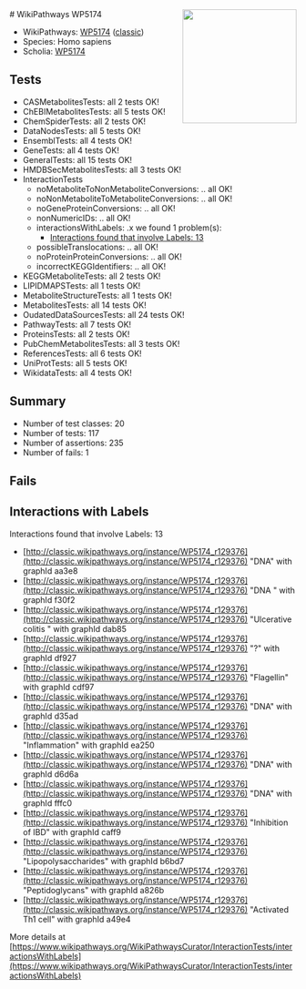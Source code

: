 <img style="float: right; width: 200px" src="https://upload.wikimedia.org/wikipedia/commons/thumb/8/83/Wplogo_with_text_500.png/640px-Wplogo_with_text_500.png" />
# WikiPathways WP5174

* WikiPathways: [WP5174](https://wikipathways.org/pathways/WP5174) ([classic](https://classic.wikipathways.org/instance/WP5174))
* Species: Homo sapiens
* Scholia: [WP5174](https://scholia.toolforge.org/wikipathways/WP5174)
## Tests
* CASMetabolitesTests: all 2 tests OK!
* ChEBIMetabolitesTests: all 5 tests OK!
* ChemSpiderTests: all 2 tests OK!
* DataNodesTests: all 5 tests OK!
* EnsemblTests: all 4 tests OK!
* GeneTests: all 4 tests OK!
* GeneralTests: all 15 tests OK!
* HMDBSecMetabolitesTests: all 3 tests OK!
* InteractionTests
    * noMetaboliteToNonMetaboliteConversions: .. all OK!
    * noNonMetaboliteToMetaboliteConversions: .. all OK!
    * noGeneProteinConversions: .. all OK!
    * nonNumericIDs: .. all OK!
    * interactionsWithLabels: .x we found 1 problem(s):
        * [Interactions found that involve Labels: 13](#fe97a8bb)
    * possibleTranslocations: .. all OK!
    * noProteinProteinConversions: .. all OK!
    * incorrectKEGGIdentifiers: .. all OK!
* KEGGMetaboliteTests: all 2 tests OK!
* LIPIDMAPSTests: all 1 tests OK!
* MetaboliteStructureTests: all 1 tests OK!
* MetabolitesTests: all 14 tests OK!
* OudatedDataSourcesTests: all 24 tests OK!
* PathwayTests: all 7 tests OK!
* ProteinsTests: all 2 tests OK!
* PubChemMetabolitesTests: all 3 tests OK!
* ReferencesTests: all 6 tests OK!
* UniProtTests: all 5 tests OK!
* WikidataTests: all 4 tests OK!


## Summary

* Number of test classes: 20
* Number of tests: 117
* Number of assertions: 235
* Number of fails: 1

## Fails

<a name="fe97a8bb" />

## Interactions with Labels

Interactions found that involve Labels: 13

* [http://classic.wikipathways.org/instance/WP5174_r129376](http://classic.wikipathways.org/instance/WP5174_r129376) "DNA" with graphId aa3e8
* [http://classic.wikipathways.org/instance/WP5174_r129376](http://classic.wikipathways.org/instance/WP5174_r129376) "DNA " with graphId f30f2
* [http://classic.wikipathways.org/instance/WP5174_r129376](http://classic.wikipathways.org/instance/WP5174_r129376) "Ulcerative colitis " with graphId dab85
* [http://classic.wikipathways.org/instance/WP5174_r129376](http://classic.wikipathways.org/instance/WP5174_r129376) "?" with graphId df927
* [http://classic.wikipathways.org/instance/WP5174_r129376](http://classic.wikipathways.org/instance/WP5174_r129376) "Flagellin" with graphId cdf97
* [http://classic.wikipathways.org/instance/WP5174_r129376](http://classic.wikipathways.org/instance/WP5174_r129376) "DNA" with graphId d35ad
* [http://classic.wikipathways.org/instance/WP5174_r129376](http://classic.wikipathways.org/instance/WP5174_r129376) "Inflammation" with graphId ea250
* [http://classic.wikipathways.org/instance/WP5174_r129376](http://classic.wikipathways.org/instance/WP5174_r129376) "DNA" with graphId d6d6a
* [http://classic.wikipathways.org/instance/WP5174_r129376](http://classic.wikipathways.org/instance/WP5174_r129376) "DNA" with graphId fffc0
* [http://classic.wikipathways.org/instance/WP5174_r129376](http://classic.wikipathways.org/instance/WP5174_r129376) "Inhibition of IBD" with graphId caff9
* [http://classic.wikipathways.org/instance/WP5174_r129376](http://classic.wikipathways.org/instance/WP5174_r129376) "Lipopolysaccharides" with graphId b6bd7
* [http://classic.wikipathways.org/instance/WP5174_r129376](http://classic.wikipathways.org/instance/WP5174_r129376) "Peptidoglycans" with graphId a826b
* [http://classic.wikipathways.org/instance/WP5174_r129376](http://classic.wikipathways.org/instance/WP5174_r129376) "Activated Th1 cell" with graphId a49e4


More details at [https://www.wikipathways.org/WikiPathwaysCurator/InteractionTests/interactionsWithLabels](https://www.wikipathways.org/WikiPathwaysCurator/InteractionTests/interactionsWithLabels)

